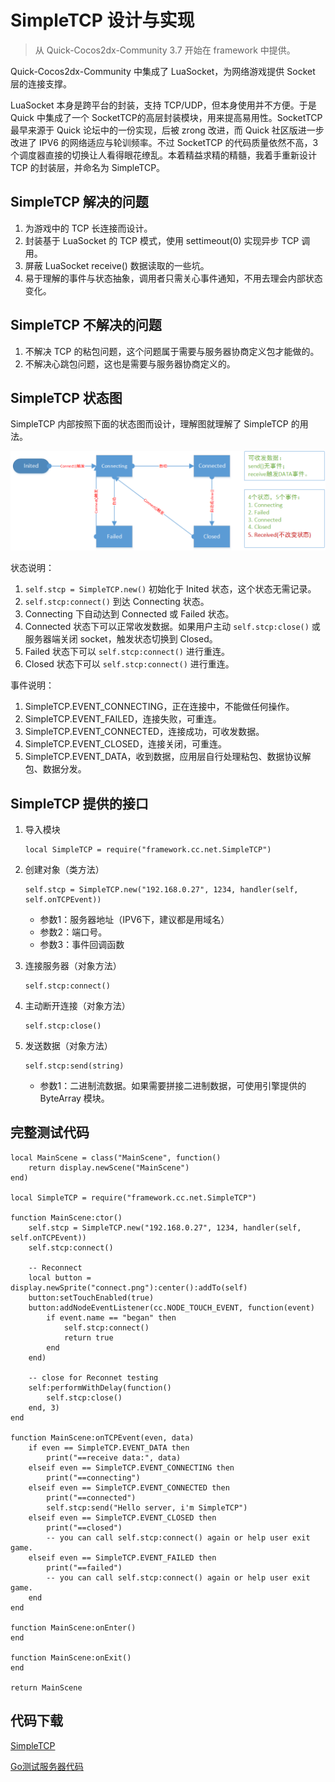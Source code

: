 # SimpleTCP 设计与实现

> 从 Quick-Cocos2dx-Community 3.7 开始在 framework 中提供。

Quick-Cocos2dx-Community 中集成了 LuaSocket，为网络游戏提供 Socket 层的连接支撑。

LuaSocket 本身是跨平台的封装，支持 TCP/UDP，但本身使用并不方便。于是 Quick 中集成了一个 SocketTCP的高层封装模块，用来提高易用性。SocketTCP 最早来源于 Quick 论坛中的一份实现，后被 zrong 改进，而 Quick 社区版进一步改进了 IPV6 的网络适应与轮训频率。不过 SocketTCP 的代码质量依然不高，3个调度器直接的切换让人看得眼花缭乱。本着精益求精的精髓，我着手重新设计 TCP 的封装层，并命名为 SimpleTCP。

## SimpleTCP 解决的问题

1. 为游戏中的 TCP 长连接而设计。
2. 封装基于 LuaSocket 的 TCP 模式，使用 settimeout(0) 实现异步 TCP 调用。
3. 屏蔽 LuaSocket receive() 数据读取的一些坑。
4. 易于理解的事件与状态抽象，调用者只需关心事件通知，不用去理会内部状态变化。

## SimpleTCP 不解决的问题

1. 不解决 TCP 的粘包问题，这个问题属于需要与服务器协商定义包才能做的。
2. 不解决心跳包问题，这也是需要与服务器协商定义的。

## SimpleTCP 状态图

SimpleTCP 内部按照下面的状态图而设计，理解图就理解了 SimpleTCP 的用法。

![SimpleTCP 状态机](./SimpleTCP.png)

状态说明：

1. `self.stcp = SimpleTCP.new()` 初始化于 Inited 状态，这个状态无需记录。
2. `self.stcp:connect()` 到达 Connecting 状态。
3. Connecting 下自动达到 Connected 或 Failed 状态。
4. Connected 状态下可以正常收发数据。如果用户主动 `self.stcp:close()` 或 服务器端关闭 socket，触发状态切换到 Closed。
5. Failed 状态下可以 `self.stcp:connect()` 进行重连。
6. Closed 状态下可以 `self.stcp:connect()` 进行重连。

事件说明：

1. SimpleTCP.EVENT_CONNECTING，正在连接中，不能做任何操作。
2. SimpleTCP.EVENT_FAILED，连接失败，可重连。
3. SimpleTCP.EVENT_CONNECTED，连接成功，可收发数据。
4. SimpleTCP.EVENT_CLOSED，连接关闭，可重连。
5. SimpleTCP.EVENT_DATA，收到数据，应用层自行处理粘包、数据协议解包、数据分发。

## SimpleTCP 提供的接口

1. 导入模块

	```
	local SimpleTCP = require("framework.cc.net.SimpleTCP")
	```

2. 创建对象（类方法）

	```
	self.stcp = SimpleTCP.new("192.168.0.27", 1234, handler(self, self.onTCPEvent))
	```

	* 参数1：服务器地址（IPV6下，建议都是用域名）
	* 参数2：端口号。
	* 参数3：事件回调函数

3. 连接服务器（对象方法）

	```
	self.stcp:connect()
	```

4. 主动断开连接（对象方法）

	```
	self.stcp:close()
	```

5. 发送数据（对象方法）

	```
	self.stcp:send(string)
	```

	* 参数1：二进制流数据。如果需要拼接二进制数据，可使用引擎提供的 ByteArray 模块。

## 完整测试代码

```
local MainScene = class("MainScene", function()
	return display.newScene("MainScene")
end)

local SimpleTCP = require("framework.cc.net.SimpleTCP")

function MainScene:ctor()
	self.stcp = SimpleTCP.new("192.168.0.27", 1234, handler(self, self.onTCPEvent))
	self.stcp:connect()

	-- Reconnect
	local button = display.newSprite("connect.png"):center():addTo(self)
	button:setTouchEnabled(true)
	button:addNodeEventListener(cc.NODE_TOUCH_EVENT, function(event)
		if event.name == "began" then
			self.stcp:connect()
			return true
		end
	end)

	-- close for Reconnet testing
	self:performWithDelay(function()
		self.stcp:close()
	end, 3)
end

function MainScene:onTCPEvent(even, data)
	if even == SimpleTCP.EVENT_DATA then
		print("==receive data:", data)
	elseif even == SimpleTCP.EVENT_CONNECTING then
		print("==connecting")
	elseif even == SimpleTCP.EVENT_CONNECTED then
		print("==connected")
		self.stcp:send("Hello server, i'm SimpleTCP")
	elseif even == SimpleTCP.EVENT_CLOSED then
		print("==closed")
		-- you can call self.stcp:connect() again or help user exit game.
	elseif even == SimpleTCP.EVENT_FAILED then
		print("==failed")
		-- you can call self.stcp:connect() again or help user exit game.
	end
end

function MainScene:onEnter()
end

function MainScene:onExit()
end

return MainScene
```

## 代码下载

[SimpleTCP](./SimpleTCP.lua)

[Go测试服务器代码](./main.go)